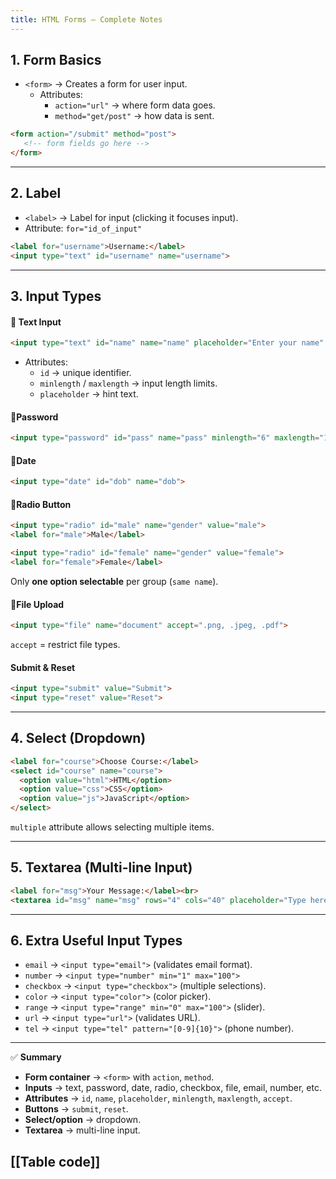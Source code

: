 ```yaml
---
title: HTML Forms – Complete Notes
---
```


## 1. **Form Basics**
- `<form>` → Creates a form for user input.  
  - Attributes:  
    - `action="url"` → where form data goes.  
    - `method="get/post"` → how data is sent.  

```html
<form action="/submit" method="post">
   <!-- form fields go here -->
</form>
```

---

## 2. **Label**
- `<label>` → Label for input (clicking it focuses input).  
- Attribute: `for="id_of_input"`  

```html
<label for="username">Username:</label>
<input type="text" id="username" name="username">
```

---

## 3. **Input Types**

#### 🔹 Text Input
```html
<input type="text" id="name" name="name" placeholder="Enter your name" minlength="3" maxlength="20">
```
- Attributes:  
  - `id` → unique identifier.  
  - `minlength` / `maxlength` → input length limits.  
  - `placeholder` → hint text.  
#### 🔹Password
```html
<input type="password" id="pass" name="pass" minlength="6" maxlength="12">
```
#### 🔹Date
```html
<input type="date" id="dob" name="dob">
```
#### 🔹Radio Button
```html
<input type="radio" id="male" name="gender" value="male">
<label for="male">Male</label>

<input type="radio" id="female" name="gender" value="female">
<label for="female">Female</label>
```
Only **one option selectable** per group (`same name`).  

#### 🔹File Upload
```html
<input type="file" name="document" accept=".png, .jpeg, .pdf">
```
 `accept` = restrict file types.  

#### Submit & Reset
```html
<input type="submit" value="Submit">
<input type="reset" value="Reset">
```

---
## 4. **Select (Dropdown)**
```html
<label for="course">Choose Course:</label>
<select id="course" name="course">
  <option value="html">HTML</option>
  <option value="css">CSS</option>
  <option value="js">JavaScript</option>
</select>
```
 `multiple` attribute allows selecting multiple items.  

---
## 5. **Textarea (Multi-line Input)**
```html
<label for="msg">Your Message:</label><br>
<textarea id="msg" name="msg" rows="4" cols="40" placeholder="Type here..."></textarea>
```
---
## 6. **Extra Useful Input Types**
- `email` → `<input type="email">` (validates email format).  
- `number` → `<input type="number" min="1" max="100">`  
- `checkbox` → `<input type="checkbox">` (multiple selections).  
- `color` → `<input type="color">` (color picker).  
- `range` → `<input type="range" min="0" max="100">` (slider).  
- `url` → `<input type="url">` (validates URL).  
- `tel` → `<input type="tel" pattern="[0-9]{10}">` (phone number).  

---

✅ **Summary**  
- **Form container** → `<form>` with `action`, `method`.  
- **Inputs** → text, password, date, radio, checkbox, file, email, number, etc.  
- **Attributes** → `id`, `name`, `placeholder`, `minlength`, `maxlength`, `accept`.  
- **Buttons** → `submit`, `reset`.  
- **Select/option** → dropdown.  
- **Textarea** → multi-line input.  


## [[Table code]]